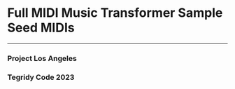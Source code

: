 # Full MIDI Music Transformer Sample Seed MIDIs

***

### Project Los Angeles
### Tegridy Code 2023
